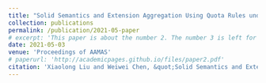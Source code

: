 ```yaml
---
title: "Solid Semantics and Extension Aggregation Using Quota Rules under Integrity Constraints"
collection: publications
permalink: /publication/2021-05-paper
# excerpt: 'This paper is about the number 2. The number 3 is left for future work.'
date: 2021-05-03
venue: 'Proceedings of AAMAS'
# paperurl: 'http://academicpages.github.io/files/paper2.pdf'
citation: 'Xiaolong Liu and Weiwei Chen, &quot;Solid Semantics and Extension Aggregation Using Quota Rules under Integrity Constraints,&quot; in <i>Proceedings of the 20th International Conference on Autonomous Agents and MultiAgent Systems (AAMAS 2021)</i>, pp. 1590–1592, 2021.'
---
```


<!-- The contents above will be part of a list of publications, if the user clicks the link for the publication than the contents of section will be rendered as a full page, allowing you to provide more information about the paper for the reader. When publications are displayed as a single page, the contents of the above "citation" field will automatically be included below this section in a smaller font. -->
